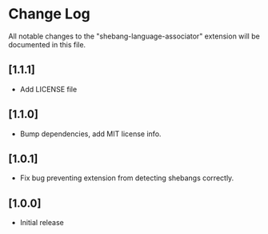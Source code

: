 # Change Log
All notable changes to the "shebang-language-associator" extension will be documented in this file.

## [1.1.1]
- Add LICENSE file

## [1.1.0]
- Bump dependencies, add MIT license info.

## [1.0.1]
- Fix bug preventing extension from detecting shebangs correctly.

## [1.0.0]
- Initial release
